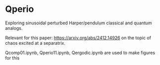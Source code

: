 # Qperio
Exploring sinusoidal perturbed Harper/pendulum classical and quantum analogs.

Relevant for this paper:  https://arxiv.org/abs/2412.14926 on the topic of chaos excited at a separatrix. 

Qcomp01.ipynb, Qperio11.ipynb, Qergodic.ipynb are used to make figures for this 
